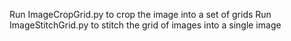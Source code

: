 Run ImageCropGrid.py to crop the image into a set of grids
Run ImageStitchGrid.py to stitch the grid of images into a single image
